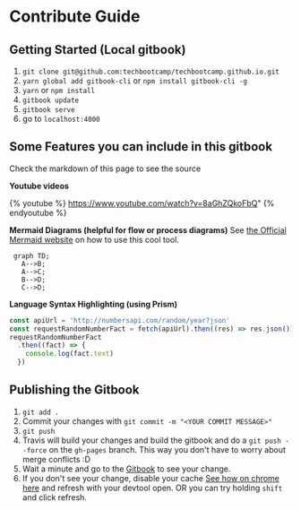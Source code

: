 # Contribute Guide

## Getting Started (Local gitbook)
1. `git clone git@github.com:techbootcamp/techbootcamp.github.io.git`
2. `yarn global add gitbook-cli` or `npm install gitbook-cli -g`
3. `yarn` or `npm install`
3. `gitbook update`
4. `gitbook serve`
5. go to `localhost:4000`

## Some Features you can include in this gitbook
Check the markdown of this page to see the source

**Youtube videos**

{% youtube %} 
https://www.youtube.com/watch?v=8aGhZQkoFbQ"
{% endyoutube %}

**Mermaid Diagrams (helpful for flow or process diagrams)**
See [the Official Mermaid website](http://knsv.github.io/mermaid/) on how to use this cool tool.
```graph
 graph TD;
   A-->B;
   A-->C;
   B-->D;
   C-->D;
```

**Language Syntax Highlighting (using Prism)**
```js
const apiUrl = 'http://numbersapi.com/random/year?json'
const requestRandomNumberFact = fetch(apiUrl).then((res) => res.json())
requestRandomNumberFact
  .then((fact) => {
    console.log(fact.text)
  })
```

## Publishing the Gitbook
1. `git add .`
2. Commit your changes with `git commit -m "<YOUR COMMIT MESSAGE>"`
3. `git push`
4. Travis will build your changes and build the gitbook and do a `git push --force` on the `gh-pages` branch.  This way you don't have to worry about merge conflicts :D
5. Wait a minute and go to the [Gitbook](https://techbootcamp.github.io/book/) to see your change.
6. If you don't see your change, disable your cache [See how on chrome here](https://stackoverflow.com/a/36339076/812436) and refresh with your devtool open. OR you can try holding `shift` and click refresh.
